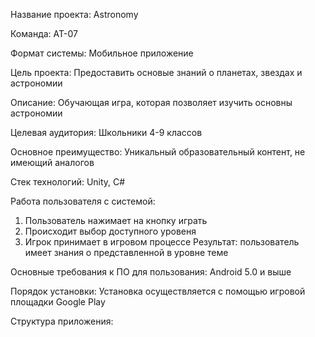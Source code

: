 Название проекта: 
Astronomy

Команда: 
АТ-07

Формат системы: 
Мобильное приложение

Цель проекта:
Предоставить основые знаний о планетах, звездах и астрономии

Описание:
Обучающая игра, которая позволяет изучить основны астрономии 

Целевая аудитория:
Школьники 4-9 классов

Основное преимущество:
Уникальный образовательный контент, не имеющий аналогов

Стек технологий: 
Unity, C#

Работа пользователя с системой:
1. Пользователь нажимает на кнопку играть
2. Происходит выбор доступного уровеня
3. Игрок принимает в игровом процессе
Результат: пользователь имеет знания о представленной в уровне теме

Основные требования к ПО для пользования:
Android 5.0 и выше

Порядок установки:
Установка осуществляется с помощью игровой площадки Google Play

Структура приложения:

